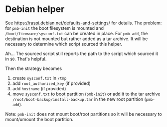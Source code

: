 # Debian helper

See <https://raspi.debian.net/defaults-and-settings/> for details.  The problem: for `pmb-init` the boot filesystem is mounted and `/boot/firmware/sysconf.txt` can be created in place. For `pmb-add`, the destination is not mounted but rather added as a tar archive. It will be necessary to determine which script sourced this helper.

Ah... The sourced script still reports the path to the script which sourced it in `$0`. That's helpful.

Then the strategy becomes

1. create `sysconf.txt` in `/tmp`
1. add `root_authorized_key` (if provided)
1. add `hostname` (if provided)
1. move `sysconf.txt` to boot partition (`pmb-init`) or add it to the tar archive `/root/boot-backup/install-backup.tar` in the new root partition (`pmb-add`).

Note: `pmb-init` does not mount boot/root partitions so it will be necessary to mount/umount the boot partition.
